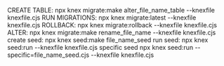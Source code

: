 CREATE TABLE:
npx knex migrate:make alter_file_name_table --knexfile knexfile.cjs
RUN MIGRATIONS:
npx knex migrate:latest --knexfile knexfile.cjs
ROLLBACK:
npx knex migrate:rollback --knexfile knexfile.cjs
ALTER:
npx knex migrate:make rename_file_name --knexfile knexfile.cjs
create seed:
npx knex seed:make file_name_seed
run seed:
npx knex seed:run --knexfile knexfile.cjs
specific seed
npx knex seed:run --specific=file_name_seed.cjs --knexfile knexfile.cjs